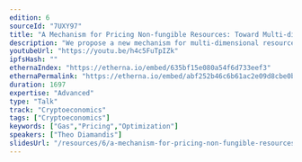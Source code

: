 ```yaml
---
edition: 6
sourceId: "7UXY97"
title: "A Mechanism for Pricing Non-fungible Resources: Toward Multi-dimensional Fee Markets"
description: "We propose a new mechanism for multi-dimensional resource pricing in blockchains. Currently, many blockchain systems operate with either fixed transaction fees or fixed relative prices of different resources (e.g., compute, memory, storage). Our proposed mechanism prices resources independently and automatically in a way that maximizes some utility set by the protocol designer."
youtubeUrl: "https://youtu.be/h4c5FuTpIZk"
ipfsHash: ""
ethernaIndex: "https://etherna.io/embed/635bf15e080a54f6d733eef3"
ethernaPermalink: "https://etherna.io/embed/abf252b46c6b61ac2e09d8cbe0b960a578272c45169ee3067e3d32b2b2f0230f"
duration: 1697
expertise: "Advanced"
type: "Talk"
track: "Cryptoeconomics"
tags: ["Cryptoeconomics"]
keywords: ["Gas","Pricing","Optimization"]
speakers: ["Theo Diamandis"]
slidesUrl: "/resources/6/a-mechanism-for-pricing-non-fungible-resources-toward-multi-dimensional-fee-markets.pdf"
---
```

